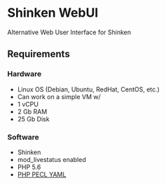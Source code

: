 # Shinken WebUI

Alternative Web User Interface for Shinken

## Requirements

### Hardware

- Linux OS (Debian, Ubuntu, RedHat, CentOS, etc.)
- Can work on a simple VM w/
 - 1 vCPU
 - 2 Gb RAM
 - 25 Gb Disk

### Software

- Shinken
- mod_livestatus enabled
- PHP 5.6
- [PHP PECL YAML](http://php.net/manual/fr/book.yaml.php)
